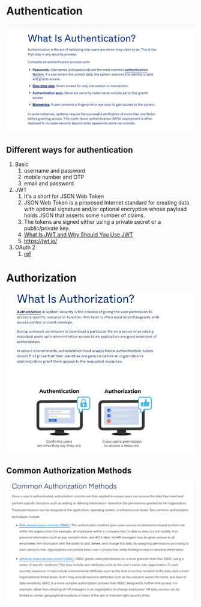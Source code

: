 # Authentication

![auth](../../session%205/images/auth.jpg)

## Different ways for authentication

1. Basic
   1. username and password
   2. mobile number and OTP
   3. email and password
2. JWT
   1. It's a short for JSON Web Token
   2. JSON Web Token is a proposed Internet standard for creating data with optional signature and/or optional encryption whose payload holds JSON that asserts some number of claims.
   3. The tokens are signed either using a private secret or a public/private key.
   4. [What Is JWT and Why Should You Use JWT](https://www.youtube.com/watch?v=7Q17ubqLfaM)
   5. https://jwt.io/
3. OAuth 2
   1. [ref](https://www.digitalocean.com/community/tutorials/an-introduction-to-oauth-2)

# Authorization

![authorization](../images/authorization.jpg)

## Common Authorization Methods

![common authr methods](../../session%205/images/auth%20methods.jpg)
